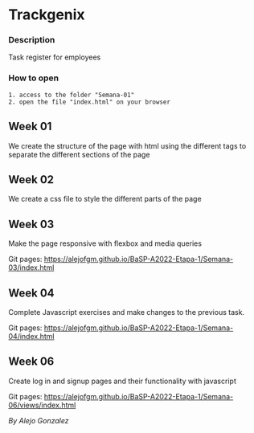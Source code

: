 # Trackgenix

### Description

Task register for employees

### How to open

```
1. access to the folder "Semana-01"
2. open the file "index.html" on your browser
```

## Week 01

We create the structure of the page with html using the different tags to separate the different sections of the page

## Week 02

We create a css file to style the different parts of the page

## Week 03

Make the page responsive with flexbox and media queries

Git pages: https://alejofgm.github.io/BaSP-A2022-Etapa-1/Semana-03/index.html

## Week 04

Complete Javascript exercises and make changes to the previous task.

Git pages: https://alejofgm.github.io/BaSP-A2022-Etapa-1/Semana-04/index.html

## Week 06

Create log in and signup pages and their functionality with javascript

Git pages: https://alejofgm.github.io/BaSP-A2022-Etapa-1/Semana-06/views/index.html

_By Alejo Gonzalez_
